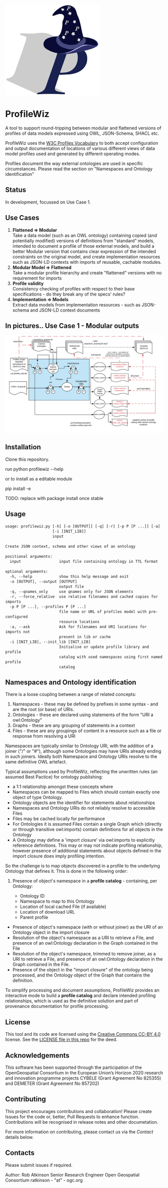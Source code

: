 ![](profilewiz.png)

# ProfileWiz
A tool to support round-tripping between modular and flattened versions of profiles of data models expressed using OWL, JSON-Schema, SHACL etc.

ProfileWiz uses the [W3C Profiles Vocabulary](https://www.w3.org/TR/dx-prof/) to both accept configuration and output documentation of locations of various different views of data model profiles used and generated by different operating modes.

Profiles document the way external ontologies are used in specific circumstances. Please read the section on "Namespaces and Ontology identification"

## Status
In development, focussed on Use Case 1.


## Use Cases
1. **Flattened => Modular**  
Take a data model (such as an OWL ontology) containing copied (and potentially modified) versions of definitions from "standard" models, intended to document a profile of those external models, and build a better Modular version that contains clear expression of the intended constraints on the original model, and create implementation resources such as JSON-LD contexts with imports of reusable, cachable modules.
2. **Modular Model => Flattened**  
Take a modular profile hierarchy and create "flattened" versions with no requirement for imports
3. **Profile validity**  
Consistency checking of profiles with respect to their base specifications - do they break any of the specs' rules?
4. **Implementation => Models**  
Extract data models from implementation resources - such as JSON-schema and JSON-LD context documents

## In pictures.. Use Case 1 - Modular outputs
![](FunctionalOverview.png)

## Installation
Clone this repository.

run python profilewiz --help

or to install as a editable module

pip install -e <workingcopy>

TODO: replace with package install once stable


## Usage

```
usage: profilewiz.py [-h] [-o [OUTPUT]] [-q] [-r] [-p P [P ...]] [-a]
                     [-i [INIT_LIB]]
                     input

Create JSON context, schema and other views of an ontology

positional arguments:
  input                 input file containing ontology in TTL format

optional arguments:
  -h, --help            show this help message and exit
  -o [OUTPUT], --output [OUTPUT]
                        output file
  -q, --qnames_only     use qnames only for JSON elements
  -r, --force_relative  use relative filenames and cached copies for imports
  -p P [P ...], --profiles P [P ...]
                        file name or URL of profiles model with pre-configured
                        resource locations
  -a, --ask             Ask for filenames and URI locations for imports not
                        present in lib or cache
  -i [INIT_LIB], --init_lib [INIT_LIB]
                        Initialise or update profile library and profile
                        catalog with used namespaces using first named profile
                        catalog
```

## Namespaces and Ontology identification

  
There is a loose coupling between a range of related concepts:

1. Namespaces - these may be defined by prefixes in some syntax - and are the root (or base) of URIs.
2. Ontologies - these are declared using statements of the form
"URI a owl:Ontology"
3. Graphs - these are any grouping of statements in a context
4. Files - these are any groupings of content in a resource such as a file or response from resolving a URI

Namespaces are typically similar to Ontology URI, with the addition of a joiner ("/" or "#"), although some Ontologies may have URIs already ending in such joiners.
Ideally both Namespace and Ontology URIs resolve to the same definitive OWL artefact.

Typical assumptions used by ProfileWiz, reflecting the unwritten rules (an assumed Best Pactice) for ontology publishing:

* a 1:1 relationship amongst these concepts where
* Namespaces can be mapped to Files which should contain exactly one object of type Ontology. 
* Ontology objects are the identifier for statements about relationships
* Namespaces and Ontology URIs do not reliably resolve to accessible Files
* Files may be cached locally for performance
* For Ontologies it is assumed Files contain a single Graph which (directly or through transitive owl:imports) contain definitions for all objects in the Ontology
* A Ontology may define a 'import closure' via owl:imports to explicitly reference definitions. This may or may not indicate profiling relationship, however presence of additional statements about objects defined in the import closure does imply profiling intention.

So the challenge is to map objects discovered in a profile to the underlying Ontology that defines it. This is done in the following order:

1. Presence of object's namespace in a **profile catalog** - containing, per Ontology:

	* Ontology ID
	* Namespace to map to this Ontology
	* Location of local cached File (if available)
	* Location of download URL
	* Parent profile
+ Presence of object's namespace (with or without joiner) as the URI of an Ontology object in the import closure
+ Resolution of the object's namespace as a URI to retrieve a File, and presence of an owl:Ontology declaration in the Graph contained in the File
+ Resolution of the object's namespace, trimmed to remove joiner, as a URI to retrieve a File, and presence of an owl:Ontology declaration in the Graph contained in the File.
+ Presence of the object in the "import closure" of the ontology being processed, and the Ontology object of the Graph that contains the definition.

To simplify processing and document assumptions, ProfileWiz provides an interactive mode to build a **profile catalog** and declare intended profiling relationships, which is used as the definitive solution and part of provenance documentation for profile processing. 


## License
This tool and its code are licensed using the [Creative Commons CC-BY 4.0](https://creativecommons.org/licenses/by/4.0/) license. See the [LICENSE file in this repo](LICENSE) for the deed.

## Acknowledgements

This software has been supported through  the participation of the OpenGeospatial Consortium in the European Union’s Horizon 2020 research and innovation programme projects CYBELE (Grant Agreement No 825355) and DEMETER (Grant Agreement No 857202)

## Contributing
This project encourages contributions and collaboration! Please create Issues for the code or, better, Pull Requests to enhance function. Contributions will be recognised in release notes and other documetation.

For more information on contributing, please contact us via the *Contact* details below.

## Contacts

Please submit issues if required.


Author:
Rob Atkinson
Senior Research Engineer
Open Geospatial Consortium
ratkinson - "at" - ogc.org
